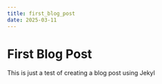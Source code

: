 ```yaml
---
title: first_blog_post
date: 2025-03-11
---
```

# First Blog Post

This is just a test of creating a blog post using Jekyl
